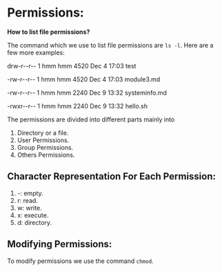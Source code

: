 # Permissions: 

**How to list file permissions?**

The command which we use to list file permissions are `ls -l`. 
Here are a few more examples: 

drw-r--r-- 1 hmm hmm 4520 Dec  4 17:03 test

-rw-r--r-- 1 hmm hmm 4520 Dec  4 17:03 module3.md

-rw-r--r-- 1 hmm hmm 2240 Dec  9 13:32 systeminfo.md

-rwxr--r-- 1 hmm hmm 2240 Dec  9 13:32 hello.sh 

The permissions are divided into different parts mainly into 

1. Directory or a file.
1. User Permissions.
1. Group Permissions.
1. Others Permissions.

## Character Representation For Each Permission: 

1. -: empty.
1. r: read. 
1. w: write. 
1. x: execute. 
1. d: directory.

## Modifying Permissions: 

To modify permissions we use the command `chmod`.

